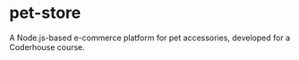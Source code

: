 # pet-store
A Node.js-based e-commerce platform for pet accessories, developed for a Coderhouse course.
